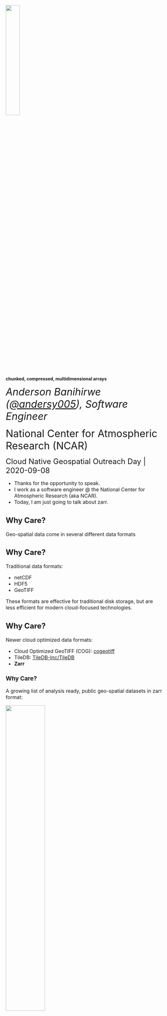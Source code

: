 <img src="https://github.com/zarr-developers/zarr-python/blob/994f2449b84be544c9dfac3e23a15be3f5478b71/docs/_static/logo1.png?raw=true" width="30%">

**chunked, compressed, multidimensional arrays**

<font size="6">_Anderson Banihirwe ([@andersy005](https://github.com/andersy005)), Software Engineer_<font size="3">

<font size="6">National Center for Atmospheric Research (NCAR)</font>

<font size="5">Cloud Native Geospatial Outreach Day | 2020-09-08</font>
<aside class="notes">
    <ul>
      <li>Thanks for the opportunity to speak.</li>
      <li>I work as a software engineer @ the National Center for Atmospheric Research (aka NCAR).</li>
      <li>Today, I am just going to talk about zarr.</li>
   </ul>
  </aside>



## Why Care?

Geo-spatial data come in several different data formats


## Why Care?

Traditional data formats:

- netCDF
- HDF5
- GeoTIFF

These formats are effective for traditional disk storage, but are less efficient for modern cloud-focused technologies. 


## Why Care?

Newer cloud optimized data formats:

- Cloud Optimized GeoTIFF (COG): [cogeotiff](https://github.com/cogeotiff)
- TileDB: [TileDB-Inc/TileDB](https://github.com/TileDB-Inc/TileDB)
- **Zarr**


### Why Care?

A growing list of analysis ready, public geo-spatial datasets in zarr format:

<img src="images/zarr/aws-public-datasets.png" width="50%">



## What is Zarr?

- [Zarr](https://zarr-specs.readthedocs.io/en/core-protocol-v3.0-dev/index.html) is foremost **a data model/specification** that provides a protocol for storing and retrieving chunked, compressed multi-dimensional arrays.


- As of today, the zarr spec has implementations in the following languages:
  - **Python**: [zarr-developers/zarr-python](https://github.com/zarr-developers/zarr-python)
  - **TypeScript**: [gzuidhof/zarr.js](https://github.com/gzuidhof/zarr.js/)
  - **C++**: [constantinpape/z5](https://github.com/constantinpape/z5)
  - **Julia**: [meggart/zarr.jl](https://github.com/meggart/Zarr.jl)
  - **Java**: [saalfeldlab/n5-zarr](https://github.com/saalfeldlab/n5-zarr)
  - **Scala**: [lasersonlab/ndarray.scala](https://github.com/lasersonlab/ndarray.scala)
  - **C**: [Unidata/netcdf-c/libnczarr](https://github.com/Unidata/netcdf-c/tree/master/libnczarr)


## Core Features

<img src="images/zarr/zarr-hierarchy.drawio.svg">


![](images/zarr/zarr-create.png)


## Core Features: Chunks

![](images/zarr/zarr-chunks.png)


## Core Features: Compression

[zarr-developers/numcodecs](https://github.com/zarr-developers/numcodecs) Python package provides a high level API for configuring compression and filters for zarr arrays.

- **lossless**: reversible i.e. data can be restored in its original form.
- **lossy**: irreversible i.e. some information is lost (can't go back to the original)



## Core Features: Compression

![](images/zarr/zarr-compression.png)



## Core Features: Storage

- In-Memory Store (Dictionary, Memory, LRUCache)
- Database Store (SQLite, Redis, MongoDB, etc..)
- POSIX filesystem (Directory store, Zip store)
- Cloud Object Storage (GCS, S3, Azure, etc...)
- Bring Your Own. **Zarr arrays can be stored in any key-value store**



### Learning more

*Other Zarr sessions/talks to be delivered @ Cloud Native Geospatial Outreach Day*:

- **2020 NASA SpaceApps Challenge and OceanHackweek: Cloud Optimized GeoTiffs and Zarr on AWS PDS** - Aimee Barciauskas
- **Introduction to Multi-Scale Ultra High Resolution (MUR) Sea Surface Temperature (SST) Zarr on AWS PDS** - Aimee Barciauskas



### Thanks!
